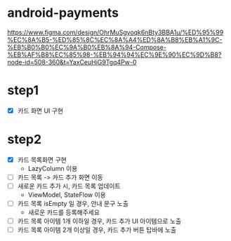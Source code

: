 # android-payments
https://www.figma.com/design/OhrMuSgyoqk6nBty3BBA1u/%ED%95%99%EC%8A%B5-%ED%85%8C%EC%8A%A4%ED%8A%B8%EB%A1%9C-%EB%B0%B0%EC%9A%B0%EB%8A%94-Compose-%EB%AF%B8%EC%85%98-%EB%94%94%EC%9E%90%EC%9D%B8?node-id=508-360&t=YaxCeuHiG9Tgq4Pw-0

# step1
- [x] 카드 화면 UI 구현

# step2
- [x] 카드 목록화면 구현
  - LazyColumn 이용
- [ ] 카드 목록 -> 카드 추가 화면 이동
- [ ] 새로운 카드 추가 시, 카드 목록 업데이트
  - ViewModel, StateFlow 이용
- [ ] 카드 목록 isEmpty 일 경우, 안내 문구 노출
  - 새로운 카드를 등록해주세요
- [ ] 카드 목록 아이템 1개 이하일 경우, 카드 추가 UI 아이템으로 노출
- [ ] 카드 목록 아이템 2개 이상일 경우, 카드 추가 버튼 탑바에 노출